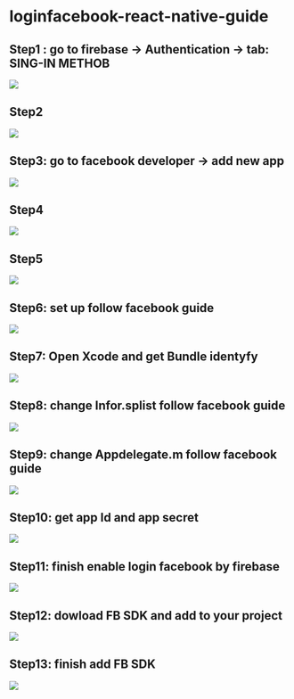# loginfacebook-react-native-guide

## Step1 : go to firebase -> Authentication -> tab: SING-IN METHOB

<p align="left">
  <img src="https://github.com/dovandu/loginfacebook-react-native-guide/blob/master/Screen%20Shot%202018-09-04%20at%202.32.53%20PM.png">
</p>

## Step2

<p align="left">
  <img src="https://github.com/dovandu/loginfacebook-react-native-guide/blob/master/Screen%20Shot%202018-09-04%20at%202.33.20%20PM.png">
</p>

## Step3: go to facebook developer -> add new app

<p align="left">
  <img src="https://github.com/dovandu/loginfacebook-react-native-guide/blob/master/Screen%20Shot%202018-09-04%20at%202.37.02%20PM.png">
</p>

## Step4

<p align="left">
  <img src="https://github.com/dovandu/loginfacebook-react-native-guide/blob/master/Screen%20Shot%202018-09-04%20at%202.37.54%20PM.png">
</p>

## Step5

<p align="left">
  <img src="https://github.com/dovandu/loginfacebook-react-native-guide/blob/master/Screen%20Shot%202018-09-04%20at%202.38.20%20PM.png">
</p>

## Step6: set up follow facebook guide

<p align="left">
  <img src="https://github.com/dovandu/loginfacebook-react-native-guide/blob/master/Screen%20Shot%202018-09-04%20at%202.40.40%20PM.png">
</p>

## Step7: Open Xcode and get Bundle identyfy

<p align="left">
  <img src="https://github.com/dovandu/loginfacebook-react-native-guide/blob/master/Screen%20Shot%202018-09-04%20at%202.41.02%20PM.png">
</p>

## Step8: change Infor.splist follow facebook guide

<p align="left">
  <img src="https://github.com/dovandu/loginfacebook-react-native-guide/blob/master/Screen%20Shot%202018-09-05%20at%209.16.00%20AM.png">
</p>

## Step9: change Appdelegate.m follow facebook guide

<p align="left">
  <img src="https://github.com/dovandu/loginfacebook-react-native-guide/blob/master/Screen%20Shot%202018-09-05%20at%209.13.17%20AM.png">
</p>

## Step10: get app Id and app secret

<p align="left">
  <img src="https://github.com/dovandu/loginfacebook-react-native-guide/blob/master/Screen%20Shot%202018-09-05%20at%209.17.21%20AM.png">
</p>

## Step11: finish enable login facebook by firebase

<p align="left">
  <img src="https://github.com/dovandu/loginfacebook-react-native-guide/blob/master/Screen%20Shot%202018-09-05%20at%209.18.21%20AM.png">
</p>

## Step12: dowload FB SDK and add to your project

<p align="left">
  <img src="https://github.com/dovandu/loginfacebook-react-native-guide/blob/master/Screen%20Shot%202018-09-05%20at%209.20.47%20AM.png">
</p>

## Step13: finish add FB SDK

<p align="left">
  <img src="https://github.com/dovandu/loginfacebook-react-native-guide/blob/master/Screen%20Shot%202018-09-05%20at%209.22.18%20AM.png">
</p>





